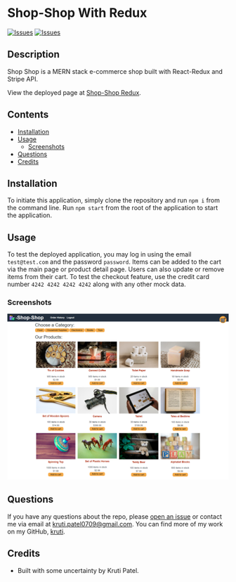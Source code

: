 # Shop-Shop With Redux
[![Issues](https://img.shields.io/github/issues/krutipatel07/Redux-store)](https://github.com/krutipatel07/Redux-store/issues) [![Issues](https://img.shields.io/github/contributors/krutipatel07/Redux-store)](https://github.com/krutipatel07/Redux-store/graphs/contributors) 

## Description
Shop Shop is a MERN stack e-commerce shop built with React-Redux and Stripe API.
            
View the deployed page at [Shop-Shop Redux](https://redux-shop-store.herokuapp.com/).

## Contents
* [Installation](#Installation)
* [Usage](#Usage)
   * [Screenshots](#Screenshots)
* [Questions](#Questions)
* [Credits](#Credits)

## Installation
To initiate this application, simply clone the repository and run `npm i` from the command line.  Run `npm start` from the root of the application to start the application.

## Usage
To test the deployed application, you may log in using the email `test@test.com` and the password `password`.  Items can be added to the cart via the main page or product detail page.  Users can also update or remove items from their cart.  To test the checkout feature, use the credit card number `4242 4242 4242 4242` along with any other mock data.
    
### Screenshots
![Shop-Shop with Redux](./assets/images/screenshot.png)

## Questions
If you have any questions about the repo, please [open an issue](https://github.com/krutipatel07/Redux-store/issues) or contact me via email at kruti.patel0709@gmail.com. You can find more of my work on my GitHub, [kruti](https://github.com/krutipatel07/).
    
## Credits
* Built with some uncertainty by Kruti Patel.